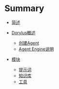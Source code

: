 # Summary

* [简述](README.md)
* [Dorylus概述](chapter1/README.md)
  * [创建Agent](chapter1/section1.1.md)
  * [Agent Engine说明](chapter1/section1.2.md)

* [模块](chapter2/README.md)
  * [提示词](chapter2/section1.md)
  * [知识库](chapter2/section2.md)
  * [工具](chapter2/section3.md)
<!-- * [Tokenomics](chapter3/README.md)
  * [NFT](chapter3/section1.md)
  * [Score](chapter3/section2.md) -->




